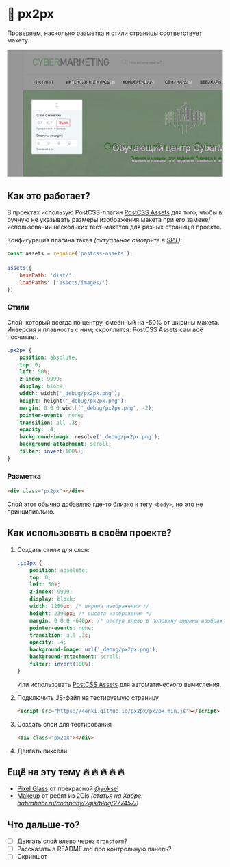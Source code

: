 # :page_facing_up: px2px

Проверяем, насколько разметка и стили страницы соответствует макету.

![px2px-screenshot.png](px2px-screenshot.png)

## Как это работает?

В проектах использую PostCSS-плагин [PostCSS Assets](https://github.com/borodean/postcss-assets) для того, чтобы в ручную не указывать размеры изображения макета при его замене/использовании нескольких тест-макетов для разных страниц в проекте.

Конфигурация плагина такая *(актуальное смотрите в [SPT](https://github.com/4enki/spt/blob/master/gulpfile.js/tasks/styles.js))*:

```js
const assets = require('postcss-assets');

assets({
    basePath: 'dist/',
    loadPaths: ['assets/images/']
})
```

### Стили

Слой, который всегда по центру, смеённый на -50% от ширины макета. Инверсия и плавность с ним; скроллится. PostCSS Assets сам всё посчитает.

```css
.px2px {
    position: absolute;
    top: 0;
    left: 50%;
    z-index: 9999;
    display: block;
    width: width('_debug/px2px.png');
    height: height('_debug/px2px.png');
    margin: 0 0 0 width('_debug/px2px.png', -2);
    pointer-events: none;
    transition: all .3s;
    opacity: .4;
    background-image: resolve('_debug/px2px.png');
    background-attachment: scroll;
    filter: invert(100%);
}
```

### Разметка

```html
<div class="px2px"></div>
```

Слой этот обычно добавляю где-то близко к тегу `<body>`, но это не принципиально.

## Как использовать в своём проекте?

1. Создать стили для слоя:

    ```css
    .px2px {
        position: absolute;
        top: 0;
        left: 50%;
        z-index: 9999;
        display: block;
        width: 1280px; /* ширина изображения */
        height: 2390px; /* высота изображения */
        margin: 0 0 0 -640px; /* отступ влево в половину ширины изображения */
        pointer-events: none;
        transition: all .3s;
        opacity: .4;
        background-image: url('_debug/px2px.png');
        background-attachment: scroll;
        filter: invert(100%);
    }
    ```

    Или использовать [PostCSS Assets](https://github.com/borodean/postcss-assets) для автоматического вычисления.
1. Подключить JS-файл на тестируемую страницу

    ```html
    <script src="https://4enki.github.io/px2px/px2px.min.js"></script>
    ```
1. Cоздать слой для тестирования

    ```html
    <div class="px2px"></div>
    ```
1. Двигать пиксели.

## Ещё на эту тему 🔥 🔥 🔥 🔥 🔥

- [Pixel Glass](https://github.com/yoksel/pixel-glass-js) от прекрасной [@yoksel](https://github.com/yoksel)
- [Makeup](https://github.com/2gis/makeup) от ребят из 2Gis *(статья на Хабре: [habrahabr.ru/company/2gis/blog/277457/](https://habrahabr.ru/company/2gis/blog/277457/))*

## Что дальше-то?

- [ ] Двигать слой влево через `transform`?
- [ ] Рассказать в README.md про контрольную панель?
- [ ] Скриншот
